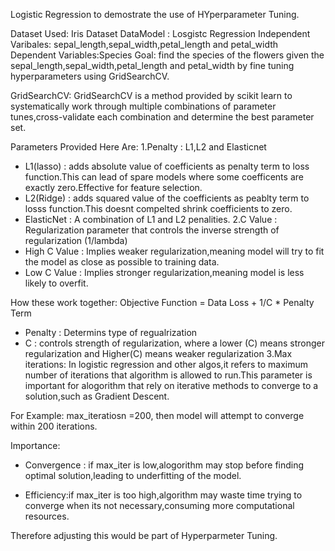 Logistic Regression to demostrate the use of HYperparameter Tuning.

Dataset Used: Iris Dataset
DataModel : Losgistc Regression
Independent Varibales: sepal_length,sepal_width,petal_length and petal_width
Dependent Variables:Species
Goal: find the species of the flowers given the sepal_length,sepal_width,petal_length and petal_width by fine tuning hyperparameters using GridSearchCV.


GridSearchCV:
GridSearchCV is a method provided by scikit learn to systematically work through multiple combinations of parameter tunes,cross-validate each combination and determine the best parameter set.

Parameters Provided Here Are:
1.Penalty : L1,L2 and Elasticnet
*   L1(lasso) : adds absolute value of coefficients as penalty term to loss function.This can lead of spare models where some coefficents are exactly zero.Effective for feature selection.
*   L2(Ridge) : adds squared value of the coefficients as peablty term to losss function.This doesnt compelted shrink coefficients to zero.
*   ElasticNet : A combination of L1 and L2 penalities. 
2.C Value : Regularization parameter that controls the inverse strength of regularization (1/lambda)
*   High C Value : Implies weaker regularization,meaning model will try to fit the model as close as possible to training data.
*   Low C Value : Implies stronger regularization,meaning model is less likely to overfit.


How these work together:
Objective Function = Data Loss + 1/C * Penalty Term

* Penalty : Determins type of regualrization
* C       : controls strength of regularization, where a lower (C) means stronger regularization and Higher(C) means weaker regularization
3.Max iterations: In logistic regression and other algos,it refers to maximum number of iterations that algorithm is allowed to run.This parameter is important for alogorithm that rely on iterative methods to converge to a solution,such as Gradient Descent.

For Example: max_iteratiosn =200,
then model will attempt to converge within 200 iterations.

Importance:
* Convergence : if max_iter is low,alogorithm may stop before finding optimal solution,leading to underfitting of the model.

* Efficiency:if max_iter is too high,algorithm may waste time trying to converge when its not necessary,consuming more computational resources.

Therefore adjusting this would be part of Hyperparmeter Tuning.
